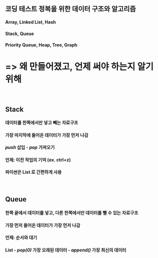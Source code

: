 ## 코딩 테스트 정복을 위한 데이터 구조와 알고리즘 
#### Array, Linked List, Hash 
#### Stack, Queue 
#### Priority Queue, Heap, Tree, Graph 
# => 왜 만들어졌고, 언제 써야 하는지 알기 위해 
<br/>

## Stack
#### 데이터를 한쪽에서만 넣고 빼는 자료구조 
#### 가장 마지막에 들어온 데이터가 가장 먼저 나감
#### *push* 삽입 - *pop* 가져오기 
#### 언제: 이전 작업의 기억 (ex. ctrl+z)
#### 파이썬은 List 로 간편하게 사용
<br/>

## Queue
#### 한쪽 끝에서 데이터를 넣고, 다른 한쪽에서만 데이터를 뺼 수 있는 자료구조
#### 가장 먼저 들어온 데이터가 가장 먼저 나감
#### 언제: 순서와 대기 
#### List - *pop(0)* 가장 오래된 데이터 - *append()* 가장 최신의 데이터
